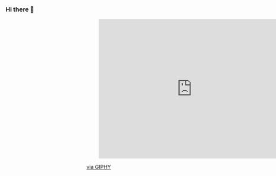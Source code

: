 ### Hi there 👋

<div id="header" align="center">
<div style="width:100%;height:0;padding-bottom:75%;position:relative;"><iframe src="https://giphy.com/embed/dWesBcTLavkZuG35MI" width="100%" height="100%" style="position:absolute" frameBorder="0" class="giphy-embed" allowFullScreen></iframe></div><p><a href="https://giphy.com/gifs/webdesign-webtasrimi-gitialmarketing-dWesBcTLavkZuG35MI">via GIPHY</a></p>
</div>


